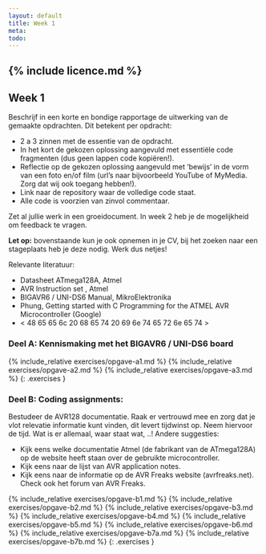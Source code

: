 ```yaml
---
layout: default
title: Week 1
meta: 
todo: 
---
```

{% include licence.md %}
---

## Week 1

Beschrijf in een korte en bondige rapportage de uitwerking van de gemaakte opdrachten. Dit betekent per opdracht:
* 2 a 3 zinnen met de essentie van de opdracht.
* In het kort de gekozen oplossing aangevuld met essentiële code fragmenten (dus geen lappen code kopiëren!).
* Reflectie op de gekozen oplossing aangevuld met ‘bewijs’ in de vorm van een foto en/of film (url’s naar bijvoorbeeld YouTube of MyMedia. Zorg dat wij ook toegang hebben!).
* Link naar de repository waar de volledige code staat.
* Alle code is voorzien van zinvol commentaar.

Zet al jullie werk in een groeidocument. In week 2 heb je de mogelijkheid om feedback te vragen. 

**Let op:** bovenstaande kun je ook opnemen in je CV, bij het zoeken naar een stageplaats heb je deze nodig. Werk dus netjes!

Relevante literatuur:
* Datasheet ATmega128A, Atmel
* AVR Instruction set , Atmel
* BIGAVR6 / UNI-DS6 Manual, MikroElektronika
* Phung, Getting started with C Programming for the ATMEL AVR Microcontroller (Google)
* < 48 65 65 6c 20 68 65 74 20 69 6e 74 65 72 6e 65 74 >


### Deel A: Kennismaking met het BIGAVR6 / UNI-DS6 board
{% include_relative exercises/opgave-a1.md %}
{% include_relative exercises/opgave-a2.md %}
{% include_relative exercises/opgave-a3.md %}
{: .exercises }

### Deel B: Coding assignments:

Bestudeer de AVR128 documentatie. Raak er vertrouwd mee en zorg dat je vlot relevatie informatie kunt vinden, dit levert tijdwinst op. Neem hiervoor de tijd. Wat is er allemaal, waar staat wat, ..!
Andere suggesties:
* Kijk eens welke documentatie Atmel (de fabrikant van de ATmega128A) op de website heeft staan over de gebruikte microcontroller.
* Kijk eens naar de lijst van AVR application notes.
* Kijk eens naar de informatie op de AVR Freaks website (avrfreaks.net). Check ook het forum van AVR Freaks.


{% include_relative exercises/opgave-b1.md %}
{% include_relative exercises/opgave-b2.md %}
{% include_relative exercises/opgave-b3.md %}
{% include_relative exercises/opgave-b4.md %}
{% include_relative exercises/opgave-b5.md %}
{% include_relative exercises/opgave-b6.md %}
{% include_relative exercises/opgave-b7a.md %}
{% include_relative exercises/opgave-b7b.md %}
{: .exercises }
